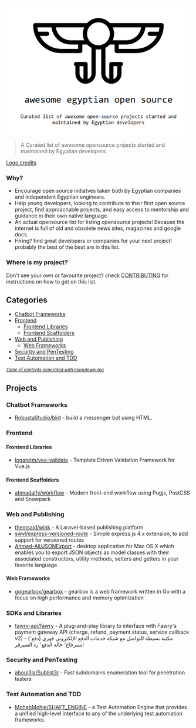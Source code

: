 <p align="center">
  <img width="auto" height="auto" src="awesome-egyptian-oss-logo.png">
</p>

> A Curated list of awesome opensource projects started and maintained by Egyptian developers

[Logo credits](https://www.subpng.com/png-y509zn/)

### Why?
- Encourage open source initiatves taken both by Egyptian companies and independent Egyptian engineers.
- Help young developers, looking to contribute to their first open source project, find approachable projects, and easy access to mentorship and guidance in their own native language.
- An actual opensource list for listing opensource projects! Because the internet is full of old and obsolete news sites, magazines and google docs.
- Hiring? find great developers or companies for your next project! probably the best of the best are in this list.

### Where is my project?
Don't see your own or favourite project? check [CONTRIBUTING](CONTRIBUTING.md) for instructions on how to get on this list.

## Categories
- [Chatbot Frameworks](#chatbot-frameworks)
- [Frontend](#frontend)
  * [Frontend Libraries](#frontend-libraries)
  * [Frontend Scaffolders](#frontend-scaffolders)
- [Web and Publishing](#web-and-publishing)
  * [Web Frameworks](#web-frameworks)
- [Security and PenTesting](#security-and-pentesting)
- [Test Automation and TDD](#test-automation-and-tdd)

<small><i><a href='http://ecotrust-canada.github.io/markdown-toc/'>Table of contents generated with markdown-toc</a></i></small>

## Projects

### Chatbot Frameworks
- [RobustaStudio/bkit](https://github.com/RobustaStudio/bkit) - build a messenger bot using HTML.

### Frontend 

#### Frontend Libraries
- [logaretm/vee-validate](https://github.com/logaretm/vee-validate) - Template Driven Validation Framework for Vue.js

#### Frontend Scaffolders
- [ahmadalfy/workflow](https://github.com/ahmadalfy/workflow) - Modern front-end workflow using Pugjs, PostCSS and Snowpack

### Web and Publishing
- [themsaid/wink](https://github.com/themsaid/wink) - A Laravel-based publishing platform
- [swvl/express-versioned-route](https://github.com/swvl/express-versioned-route) - Simple express.js 4.x extension, to add support for versioned routes
- [Ahmed-Ali/JSONExport](https://github.com/Ahmed-Ali/JSONExport) - desktop application for Mac OS X which enables you to export JSON objects as model classes with their associated constructors, utility methods, setters and getters in your favorite language.

#### Web Frameworks
- [gogearbox/gearbox](https://github.com/gogearbox/gearbox) - gearbox is a web framework written in Go with a focus on high performance and memory optimization

### SDKs and Libraries
- [fawry-api/fawry](https://github.com/fawry-api/fawry) - A plug-and-play library to interface with Fawry's payment gateway API (charge, refund, payment status, service callback v2) - (مكتبة بسيطة للتواصل مع شبكة خدمات الدفع الإلكتروني فوري (دفع٬ استرجاع٬ حالة الدفع٬ رد السيرفر


### Security and PenTesting
- [aboul3la/Sublist3r](https://github.com/aboul3la/Sublist3r) - Fast subdomains enumeration tool for penetration testers

### Test Automation and TDD
- [MohabMohie/SHAFT_ENGINE](https://github.com/MohabMohie/SHAFT_ENGINE) - a Test Automation Engine that provides a unified high-level interface to any of the underlying test automation frameworks.
